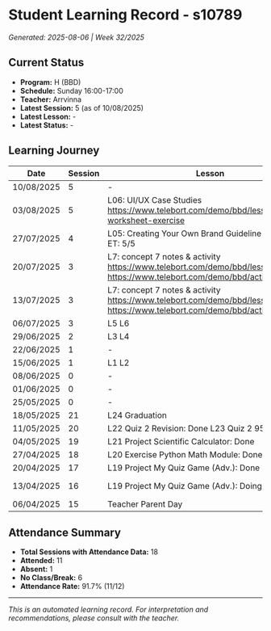 # Student Learning Record - s10789
*Generated: 2025-08-06 | Week 32/2025*

## Current Status
- **Program:** H (BBD)
- **Schedule:** Sunday 16:00-17:00
- **Teacher:** Arrvinna
- **Latest Session:** 5 (as of 10/08/2025)
- **Latest Lesson:** -
- **Latest Status:** -

## Learning Journey
| Date | Session | Lesson | Attendance | Progress |
|------|---------|--------|------------|----------|
| 10/08/2025 | 5 | - | - | - |
| 03/08/2025 | 5 | L06: UI/UX Case Studies https://www.telebort.com/demo/bbd/lesson/6#class-worksheet-exercise | Nurafrina | Completed |
| 27/07/2025 | 4 | L05: Creating Your Own Brand Guideline  Submission ET: 5/5 | Arrvinna | Completed |
| 20/07/2025 | 3 | L7: concept 7 notes & activity https://www.telebort.com/demo/bbd/lesson/7  https://www.telebort.com/demo/bbd/activity/7 | No Class | - |
| 13/07/2025 | 3 | L7: concept 7 notes & activity https://www.telebort.com/demo/bbd/lesson/7  https://www.telebort.com/demo/bbd/activity/7 | No Class | - |
| 06/07/2025 | 3 | L5  L6 | Khairina | Completed |
| 29/06/2025 | 2 | L3  L4 | Khairina | - |
| 22/06/2025 | 1 | - | No Class | - |
| 15/06/2025 | 1 | L1  L2 | Khairina | - |
| 08/06/2025 | 0 | - | No Class | - |
| 01/06/2025 | 0 | - | No Class | - |
| 25/05/2025 | 0 | - | Absent | - |
| 18/05/2025 | 21 | L24 Graduation | Khairina | Graduated |
| 11/05/2025 | 20 | L22 Quiz 2 Revision: Done  L23 Quiz 2 95% | Khairina | Completed |
| 04/05/2025 | 19 | L21 Project Scientific Calculator: Done | Aisyah | Completed |
| 27/04/2025 | 18 | L20 Exercise  Python Math Module: Done | Khairina | Completed |
| 20/04/2025 | 17 | L19 Project  My Quiz Game (Adv.): Done | Khairina | Completed |
| 13/04/2025 | 16 | L19 Project  My Quiz Game (Adv.): Doing | Khairina | In Progress |
| 06/04/2025 | 15 | Teacher Parent Day | No Class | - |

## Attendance Summary
- **Total Sessions with Attendance Data:** 18
- **Attended:** 11
- **Absent:** 1
- **No Class/Break:** 6
- **Attendance Rate:** 91.7% (11/12)

---
*This is an automated learning record. For interpretation and recommendations, please consult with the teacher.*